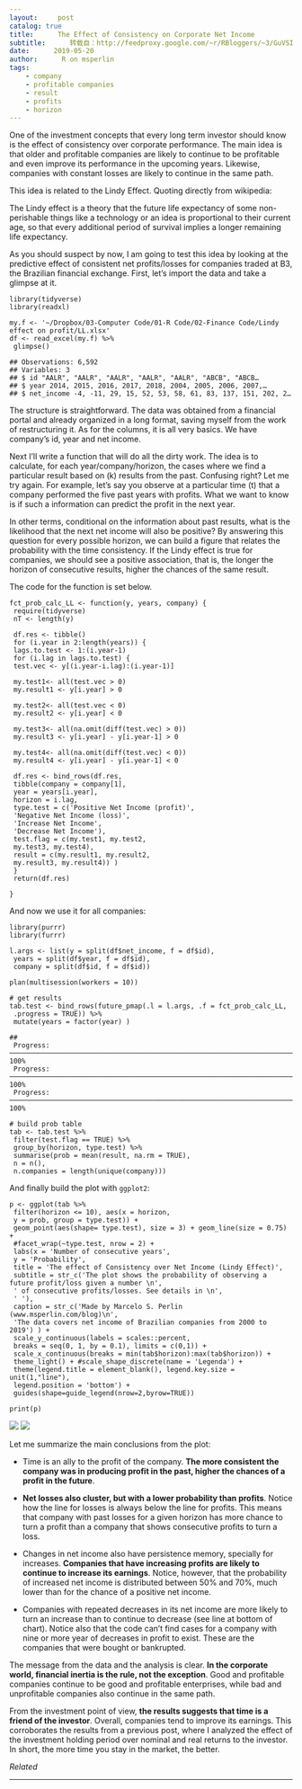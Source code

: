 ```yaml
---
layout:     post
catalog: true
title:      The Effect of Consistency on Corporate Net Income
subtitle:      转载自：http://feedproxy.google.com/~r/RBloggers/~3/GuVSI3iAuGo/
date:      2019-05-20
author:      R on msperlin
tags:
    - company
    - profitable companies
    - result
    - profits
    - horizon
---
```






One of the investment concepts that every long term investor should know is the effect of consistency over corporate performance. The main idea is that older and profitable companies are likely to continue to be profitable and even improve its performance in the upcoming years. Likewise, companies with constant losses are likely to continue in the same path.

This idea is related to the Lindy Effect. Quoting directly from wikipedia:

> 
The Lindy effect is a theory that the future life expectancy of some non-perishable things like a technology or an idea is proportional to their current age, so that every additional period of survival implies a longer remaining life expectancy.


As you should suspect by now, I am going to test this idea by looking at the predictive effect of consistent net profits/losses for companies traded at B3, the Brazilian financial exchange. First, let’s import the data and take a glimpse at it.

```
library(tidyverse)
library(readxl)

my.f <- '~/Dropbox/03-Computer Code/01-R Code/02-Finance Code/Lindy effect on profit/LL.xlsx'
df <- read_excel(my.f) %>%
 glimpse()
```

```
## Observations: 6,592
## Variables: 3
## $ id "AALR", "AALR", "AALR", "AALR", "AALR", "ABCB", "ABCB…
## $ year 2014, 2015, 2016, 2017, 2018, 2004, 2005, 2006, 2007,…
## $ net_income -4, -11, 29, 15, 52, 53, 58, 61, 83, 137, 151, 202, 2…
```

The structure is straightforward. The data was obtained from a financial portal and already organized in a long format, saving myself from the work of restructuring it. As for the columns, it is all very basics. We have company’s id, year and net income.

Next I’ll write a function that will do all the dirty work. The idea is to calculate, for each year/company/horizon, the cases where we find a particular result based on \(k\) results from the past. Confusing right? Let me try again. For example, let’s say you observe at a particular time \(t\) that a company performed the five past years with profits. What we want to know is if such a information can predict the profit in the next year.

In other terms, conditional on the information about past results, what is the likelihood that the next net income will also be positive? By answering this question for every possible horizon, we can build a figure that relates the probability with the time consistency. If the Lindy effect is true for companies, we should see a positive association, that is, the longer the horizon of consecutive results, higher the chances of the same result.

The code for the function is set below.

```
fct_prob_calc_LL <- function(y, years, company) {
 require(tidyverse)
 nT <- length(y)
 
 df.res <- tibble()
 for (i.year in 2:length(years)) {
 lags.to.test <- 1:(i.year-1)
 for (i.lag in lags.to.test) {
 test.vec <- y[(i.year-i.lag):(i.year-1)]
 
 my.test1<- all(test.vec > 0)
 my.result1 <- y[i.year] > 0
 
 my.test2<- all(test.vec < 0)
 my.result2 <- y[i.year] < 0
 
 my.test3<- all(na.omit(diff(test.vec) > 0))
 my.result3 <- y[i.year] - y[i.year-1] > 0
 
 my.test4<- all(na.omit(diff(test.vec) < 0))
 my.result4 <- y[i.year] - y[i.year-1] < 0
 
 df.res <- bind_rows(df.res, 
 tibble(company = company[1],
 year = years[i.year],
 horizon = i.lag,
 type.test = c('Positive Net Income (profit)',
 'Negative Net Income (loss)',
 'Increase Net Income',
 'Decrease Net Income'),
 test.flag = c(my.test1, my.test2, 
 my.test3, my.test4),
 result = c(my.result1, my.result2, 
 my.result3, my.result4)) )
 }
 return(df.res)
 
}
```

And now we use it for all companies:

```
library(purrr)
library(furrr)

l.args <- list(y = split(df$net_income, f = df$id),
 years = split(df$year, f = df$id),
 company = split(df$id, f = df$id))

plan(multisession(workers = 10))

# get results
tab.test <- bind_rows(future_pmap(.l = l.args, .f = fct_prob_calc_LL, 
 .progress = TRUE)) %>%
 mutate(years = factor(year) ) 
```

```
## 
 Progress: ────────────────────────────────────────────────────────────────────────────────────────── 100%
 Progress: ────────────────────────────────────────────────────────────────────────────────────────────────────── 100%
 Progress: ────────────────────────────────────────────────────────────────────────────────────────────────────── 100%
```

```
# build prob table
tab <- tab.test %>%
 filter(test.flag == TRUE) %>%
 group_by(horizon, type.test) %>%
 summarise(prob = mean(result, na.rm = TRUE),
 n = n(),
 n.companies = length(unique(company)))
```

And finally build the plot with `ggplot2`:

```
p <- ggplot(tab %>%
 filter(horizon <= 10), aes(x = horizon, 
 y = prob, group = type.test)) + 
 geom_point(aes(shape= type.test), size = 3) + geom_line(size = 0.75) + 
 #facet_wrap(~type.test, nrow = 2) + 
 labs(x = 'Number of consecutive years', 
 y = 'Probability',
 title = 'The effect of Consistency over Net Income (Lindy Effect)',
 subtitle = str_c('The plot shows the probability of observing a future profit/loss given a number \n',
 ' of consecutive profits/losses. See details in \n',
 ' '),
 caption = str_c('Made by Marcelo S. Perlin (www.msperlin.com/blog)\n',
 'The data covers net income of Brazilian companies from 2000 to 2019') ) + 
 scale_y_continuous(labels = scales::percent, 
 breaks = seq(0, 1, by = 0.1), limits = c(0,1)) + 
 scale_x_continuous(breaks = min(tab$horizon):max(tab$horizon)) + 
 theme_light() + #scale_shape_discrete(name = 'Legenda') + 
 theme(legend.title = element_blank(), legend.key.size = unit(1,"line"),
 legend.position = 'bottom') + 
 guides(shape=guide_legend(nrow=2,byrow=TRUE))

print(p)
```

![](https://i2.wp.com/www.msperlin.com/blog/blog/post/2019-05-20-Lindy-Effect_files/figure-html/unnamed-chunk-5-1.png?w=450)
![](https://i2.wp.com/www.msperlin.com/blog/blog/post/2019-05-20-Lindy-Effect_files/figure-html/unnamed-chunk-5-1.png?w=450)


Let me summarize the main conclusions from the plot:

- Time is an ally to the profit of the company. **The more consistent the company was in producing profit in the past, higher the chances of a profit in the future**.

- **Net losses also cluster, but with a lower probability than profits**. Notice how the line for losses is always below the line for profits. This means that company with past losses for a given horizon has more chance to turn a profit than a company that shows consecutive profits to turn a loss.

- Changes in net income also have persistence memory, specially for increases. **Companies that have increasing profits are likely to continue to increase its earnings**. Notice, however, that the probability of increased net income is distributed between 50% and 70%, much lower than for the chance of a positive net income.

- Companies with repeated decreases in its net income are more likely to turn an increase than to continue to decrease (see line at bottom of chart). Notice also that the code can’t find cases for a company with nine or more year of decreases in profit to exist. These are the companies that were bought or bankrupted.


The message from the data and the analysis is clear. **In the corporate world, financial inertia is the rule, not the exception**. Good and profitable companies continue to be good and profitable enterprises, while bad and unprofitable companies also continue in the same path.

From the investment point of view, **the results suggests that time is a friend of the investor**. Overall, companies tend to improve its earnings. This corroborates the results from a previous post, where I analyzed the effect of the investment holding period over nominal and real returns to the investor. In short, the more time you stay in the market, the better.


*Related*








---
